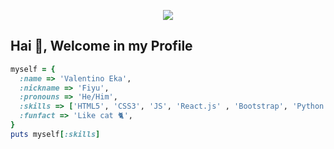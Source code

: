 <p align="center">
  <img src="https://pa1.narvii.com/6334/ffa89a59500ec54a89608a1f598d1aeb48946df6_hq.gif">
</p>

## Hai 👋, Welcome in my Profile

```rb
myself = {
  :name => 'Valentino Eka',
  :nickname => 'Fiyu',
  :pronouns => 'He/Him',
  :skills => ['HTML5', 'CSS3', 'JS', 'React.js' , 'Bootstrap', 'Python', 'PHP', 'Three.js'],
  :funfact => 'Like cat 🐈',
}
puts myself[:skills]
```
